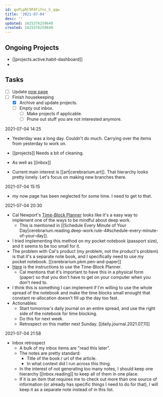 ```yaml
---
id: qxPLpRC9P4Fifnc_h_qqw
title: '2021-07-04'
desc: ''
updated: 1625376259649
created: 1625376259649
---
```


## Ongoing Projects
- [[projects.active.habit-dashboard]]
- 

## Tasks
- [ ] Update [now page](https://www.markhyunikchoi.com/now/)
- [ ] Finish housekeeping
  - [x] Archive and update projects.
  - [ ] Empty out inbox.
    - [ ] Make projects if applicable.
    - [ ] Prune out stuff you are not interested anymore.

2021-07-04 14:25
- Yesterday was a long day. Couldn't do much. Carrying over the items from yesterday to work on.

- [[projects]] Needs a bit of cleaning.
- As well as [[inbox]]
- Current main interest is [[art|cerebrarium.art]]. That hierarchy looks pretty lonely. Let's focus on making new branches there.

2021-07-04 15:15
- my now page has been neglected for some time. I need to get to that.

2021-07-04 20:30
- Cal Newport's [Time-Block Planner](https://www.timeblockplanner.com/) looks like it's a easy way to implement one of the ways to be mindful about deep work.
  - This is mentioned in [[Schedule Every Minute of Your Day|cerebrarium.reading.deep-work.rule-4#schedule-every-minute-of-your-day]].
- I tried implementing this method on my pocket notebook (passport size), and it seems to be too small for it.
- The problem with Cal's product (my problem, not the product's problem) is that it's a separate note book, and I specifically need to use my pocket notebook. [[cerebrarium.pkm.pen-and-paper]]
- [Here](https://youtu.be/eff9h1WYxSo) is the instructions to use the Time-Block Planner.
  - Cal mentions that it's important to have this in a physical form (paper) so that you don't have to get on your computer when you don't need to.
- I think this is something I can implement if I'm willing to use the whole spread of the notebook and make the time blocks small enought that constant re-allocation doesn't fill up the day too fast.
- Actionables:
  - Start tomorrow's daily journal on an entire spread, and use the right side of the notebook for time blocking.
  - Do this for next week.
  - Retrospect on this matter next Sunday. [[daily.journal.2021.07.11]]

2021-07-04 21:58
- Inbox retrospect
  - A bulk of my inbox items are "read this later".
  - The notes are pretty standard:
    - Title of the book / url of the article.
    - In what context did I run across this thing.
  - In the interest of not generating too many notes, I should keep one hierarchy [[inbox.reading]] to keep all of them in one place.
  - If it is an item that requires me to check out more than one source of information (or already has specific things I need to do for that), I will keep it as a separate note instead of in this list.
